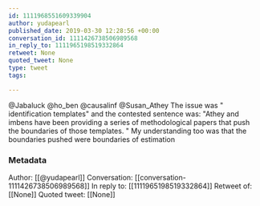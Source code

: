 ```yaml
---
id: 1111968551609339904
author: yudapearl
published_date: 2019-03-30 12:28:56 +00:00
conversation_id: 1111426738506989568
in_reply_to: 1111965198519332864
retweet: None
quoted_tweet: None
type: tweet
tags:

---
```


@Jabaluck @ho_ben @causalinf @Susan_Athey The issue was " identification templates" and the contested sentence was:
"Athey and imbens have been providing a series of methodological papers that push the boundaries of those templates. " My understanding too was that the boundaries pushed were boundaries of estimation

### Metadata

Author: [[@yudapearl]]
Conversation: [[conversation-1111426738506989568]]
In reply to: [[1111965198519332864]]
Retweet of: [[None]]
Quoted tweet: [[None]]
